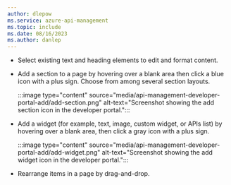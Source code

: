 ```yaml
---
author: dlepow
ms.service: azure-api-management
ms.topic: include
ms.date: 08/16/2023
ms.author: danlep
---
```


* Select existing text and heading elements to edit and format content.

* Add a section to a page by hovering over a blank area then click a blue icon with a plus sign. Choose from among several section layouts.

    :::image type="content" source="media/api-management-developer-portal-add/add-section.png" alt-text="Screenshot showing the add section icon in the developer portal.":::

* Add a widget (for example, text, image, custom widget, or APIs list) by hovering over a blank area, then click a gray icon with a plus sign.

    :::image type="content" source="media/api-management-developer-portal-add/add-widget.png" alt-text="Screenshot showing the add widget icon in the developer portal.":::

* Rearrange items in a page by drag-and-drop.
